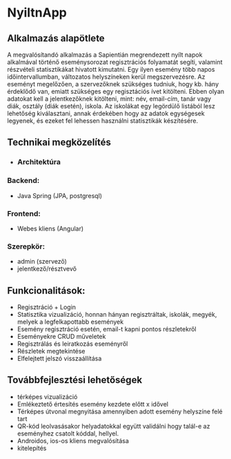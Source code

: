 # NyiltnApp

## Alkalmazás alapötlete
A megvalósítandó alkalmazás a Sapientián megrendezett nyílt napok alkalmával történő eseménysorozat regisztrációs folyamatát segíti, valamint részvételi statisztikákat hivatott kimutatni. Egy ilyen esemény több napos időintervallumban, változatos helyszíneken kerül megszervezésre. Az eseményt megelőzően, a szervezőknek szükséges tudniuk, hogy kb. hány érdeklődő van, emiatt szükséges egy regisztációs ívet kitölteni. Ebben olyan adatokat kell a jelentkezőknek kitölteni, mint: név, email-cím, tanár vagy diák, osztály (diák esetén), iskola. Az iskolákat egy legördülő listából lesz lehetőség kiválasztani, annak érdekében hogy az adatok egységesek legyenek, és ezeket fel lehessen használni statisztikák készítésére.

## Technikai megközelítés
* ### Architektúra
### Backend:
 - Java Spring (JPA, postgresql)
### Frontend:
 - Webes kliens (Angular)
### Szerepkör:
 - admin (szervező)
 - jelentkező/résztvevő
## Funkcionalitások:
 - Regisztráció + Login
 - Statisztika vizualizáció, honnan hányan regisztráltak, iskolák, megyék, melyek a legfelkapottabb események
 - Esemény regisztráció esetén, email-t kapni pontos részletekről
 - Eseményekre CRUD műveletek
 - Regisztrálás és leiratkozás eseményről
 - Részletek megtekintése
 - Elfelejtett jelszó visszaállítása
 
 ## Továbbfejlesztési lehetőségek
 - térképes vizualizáció
 - Emlékeztető értesítés esemény kezdete előtt x idővel
 - Térképes útvonal megnyitása amennyiben adott esemény helyszíne felé tart
 - QR-kód leolvasásakor helyadatokkal együtt validálni hogy talál-e az eseményhez csatolt kóddal, hellyel.
 - Androidos, ios-os kliens megvalósítása
 - kitelepítés
